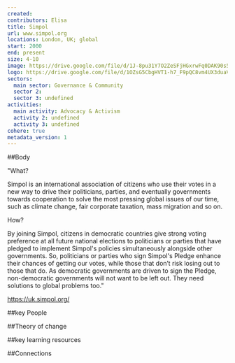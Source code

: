 ```yaml
---
created:
contributors: Elisa
title: Simpol
url: www.simpol.org
locations: London, UK; global
start: 2000
end: present
size: 4-10
image: https://drive.google.com/file/d/1J-8pu31Y7O2ZeSFjHGxrwFq0DAK90s5C/view?usp=drive_link
logo: https://drive.google.com/file/d/1OZsG5CbgHVT1-h7_F9pQC8vm4UX3duaV/view?usp=drive_link
sectors:
  main sector: Governance & Community
  sector 2: 
  sector 3: undefined
activities: 
  main activity: Advocacy & Activism
  activity 2: undefined
  activity 3: undefined
cohere: true
metadata_version: 1
---
```



##Body

"What?

Simpol is an international association of citizens who use their votes in a new way to drive their politicians, parties, and eventually governments towards cooperation to solve the most pressing global issues of our time, such as climate change, fair corporate taxation, mass migration and so on.

How?

By joining Simpol, citizens in democratic countries give strong voting preference at all future national elections to politicians or parties that have pledged to implement Simpol's policies simultaneously alongside other governments. So, politicians or parties who sign Simpol's Pledge enhance their chances of getting our votes, while those that don’t risk losing out to those that do. As democratic governments are driven to sign the Pledge, non-democratic governments will not want to be left out. They need solutions to global problems too."

https://uk.simpol.org/


##key People


##Theory of change


##key learning resources


##Connections


